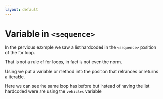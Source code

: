 ```yaml
---
layout: default
---
```

# Variable in `<sequence>`

In the pervious eaxmple we saw a list hardcoded in the `<sequence>` position of the for loop.

That is not a rule of for loops, in fact is not even the norm.

Using we put a variable or method into the <sequence> position that refrances or returns a iterable.

Here we can see the same loop has before but instead of having the list hardcoded were are using the `vehicles` variable

